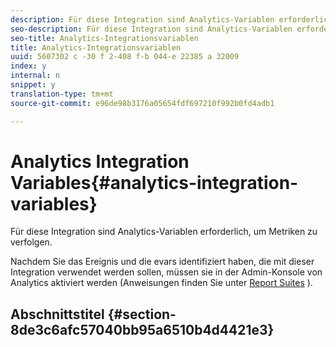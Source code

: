 ```yaml
---
description: Für diese Integration sind Analytics-Variablen erforderlich, um Metriken zu verfolgen.
seo-description: Für diese Integration sind Analytics-Variablen erforderlich, um Metriken zu verfolgen.
seo-title: Analytics-Integrationsvariablen
title: Analytics-Integrationsvariablen
uuid: 5607302 c -30 f 2-408 f-b 044-e 22385 a 32009
index: y
internal: n
snippet: y
translation-type: tm+mt
source-git-commit: e96de98b3176a05654fdf697210f992b0fd4adb1

---
```



# Analytics Integration Variables{#analytics-integration-variables}

Für diese Integration sind Analytics-Variablen erforderlich, um Metriken zu verfolgen.

Nachdem Sie das Ereignis und die evars identifiziert haben, die mit dieser Integration verwendet werden sollen, müssen sie in der Admin-Konsole von Analytics aktiviert werden (Anweisungen finden Sie unter [Report Suites](http://microsite.omniture.com/t2/help/en_US/reference/index.html?f=report_suites_admin) ).

## Abschnittstitel {#section-8de3c6afc57040bb95a6510b4d4421e3}

